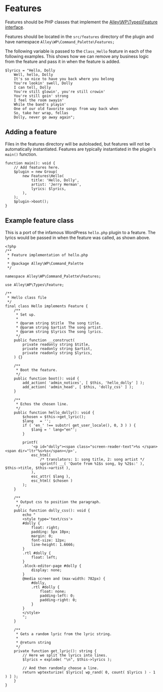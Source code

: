 # Features

Features should be PHP classes that implement the [Alley\WP\Types\Feature interface](https://github.com/alleyinteractive/wp-type-extensions/blob/main/src/alley/wp/types/interface-feature.php).

Features should be located in the `src/features` directory of the plugin and have namespace `Alley\WP\Command_Palette\Features;`

The following variable is passed to the `Class_Hello` feature in each of the following examples. This shows how we can remove any business logic from the feature and pass it in when the feature is added.

```
$lyrics = "Hello, Dolly
    Well, hello, Dolly
    It's so nice to have you back where you belong
    You're lookin' swell, Dolly
    I can tell, Dolly
    You're still glowin', you're still crowin'
    You're still goin' strong
    I feel the room swayin'
    While the band's playin'
    One of our old favorite songs from way back when
    So, take her wrap, fellas
    Dolly, never go away again";
```

## Adding a feature

Files in the features directory will be autoloaded, but features will not be automatically instantiated. Features are typically instantiated in the plugin's `main()` function.

```
function main(): void {
    // Add features here.
    $plugin = new Group(
        new Features\Hello(
            title: 'Hello, Dolly',
            artist: 'Jerry Herman',
            lyrics: $lyrics,
        ),
    );
    $plugin->boot();
}
```

## Example feature class

This is a port of the infamous WordPress `hello.php` plugin to a feature. The lyrics would be passed in when the feature was called, as shown above.

```
<?php
/**
 * Feature implementation of hello.php
 *
 * @package Alley\WP\Command_Palette
 */

namespace Alley\WP\Command_Palette\Features;

use Alley\WP\Types\Feature;

/**
 * Hello class file
 */
final class Hello implements Feature {
    /**
     * Set up.
     *
     * @param string $title  The song title.
     * @param string $artist The song artist.
     * @param string $lyrics The song lyrics.
     */
    public function __construct(
        private readonly string $title,
        private readonly string $artist,
        private readonly string $lyrics,
    ) {}

    /**
     * Boot the feature.
     */
    public function boot(): void {
        add_action( 'admin_notices', [ $this, 'hello_dolly' ] );
        add_action( 'admin_head', [ $this, 'dolly_css' ] );
    }

    /**
     * Echos the chosen line.
     */
    public function hello_dolly(): void {
        $chosen = $this->get_lyric();
        $lang   = '';
        if ( 'en_' !== substr( get_user_locale(), 0, 3 ) ) {
            $lang = ' lang="en"';
        }

        printf(
            '<p id="dolly"><span class="screen-reader-text">%s </span><span dir="ltr"%s>%s</span></p>',
            esc_html(
                /* translators: 1: song title, 2: song artist */
				sprintf( __( 'Quote from %1$s song, by %2$s:' ), $this->title, $this->artist ),
			),
            esc_attr( $lang ),
            esc_html( $chosen )
        );
    }

    /**
     * Output css to position the paragraph.
     */
    public function dolly_css(): void {
        echo "
        <style type='text/css'>
        #dolly {
            float: right;
            padding: 5px 10px;
            margin: 0;
            font-size: 12px;
            line-height: 1.6666;
        }
        .rtl #dolly {
            float: left;
        }
        .block-editor-page #dolly {
            display: none;
        }
        @media screen and (max-width: 782px) {
            #dolly,
            .rtl #dolly {
                float: none;
                padding-left: 0;
                padding-right: 0;
            }
        }
        </style>
        ";
    }

    /**
     * Gets a random lyric from the lyric string.
     *
     * @return string
     */
    private function get_lyric(): string {
        // Here we split the lyrics into lines.
        $lyrics = explode( "\n", $this->lyrics );

        // And then randomly choose a line.
        return wptexturize( $lyrics[ wp_rand( 0, count( $lyrics ) - 1 ) ] );
    }
}
```
